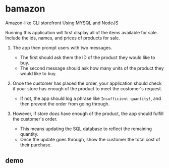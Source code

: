 # bamazon
Amazon-like CLI storefront Using MYSQL and NodeJS

Running this application will first display all of the items available for sale. Include the ids, names, and prices of products for sale.

1. The app then prompt users with two messages.

   * The first should ask them the ID of the product they would like to buy.
   * The second message should ask how many units of the product they would like to buy.

2. Once the customer has placed the order, your application should check if your store has enough of the product to meet the customer's request.

   * If not, the app should log a phrase like `Insufficient quantity!`, and then prevent the order from going through.

3. However, if store _does_ have enough of the product, the app should fulfill the customer's order.
   * This means updating the SQL database to reflect the remaining quantity.
   * Once the update goes through, show the customer the total cost of their purchase.
   
## demo
